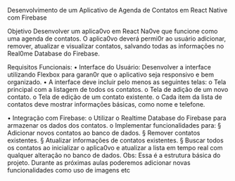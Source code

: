 Desenvolvimento de um Aplicativo de Agenda de Contatos em React Native com Firebase

Objetivo Desenvolver um aplica0vo em React Na0ve que funcione como uma agenda de contatos. O aplica0vo deverá permi0r ao usuário adicionar, remover, atualizar e visualizar contatos, salvando todas as informações no Real0me Database do Firebase.

Requisitos Funcionais: • Interface do Usuário: Desenvolver a interface utilizando Flexbox para garan0r que o aplicativo seja responsivo e bem organizado. • A interface deve incluir pelo menos as seguintes telas: o Tela principal com a listagem de todos os contatos. o Tela de adição de um novo contato. o Tela de edição de um contato existente. o Cada item da lista de contatos deve mostrar informações básicas, como nome e telefone.

• Integração com Firebase: o Utilizar o Realtime Database do Firebase para armazenar os dados dos contatos. o Implementar funcionalidades para: § Adicionar novos contatos ao banco de dados. § Remover contatos existentes. § Atualizar informações de contatos existentes. § Buscar todos os contatos ao inicializar o aplica0vo e atualizar a lista em tempo real com qualquer alteração no banco de dados. Obs: Essa é a estrutura básica do projeto. Durante as próximas aulas poderemos adicionar novas funcionalidades como uso de imagens etc
